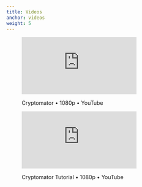 ```yaml
---
title: Videos
anchor: videos
weight: 5
---
```

<div class="flex flex-wrap -mx-3">
  <div class="w-full px-3 lg:w-1/2">
    <figure class="rounded border border-gray-200 shadow-lg bg-white text-center p-2 mb-8">
      <div class="relative aspect-16x9 mb-2">
        <iframe class="absolute w-full h-full" src="https://www.youtube-nocookie.com/embed/oIv0n4MYgdw" frameborder="0" allowfullscreen></iframe>
      </div>
      <figcaption>
        <p class="text-sm text-gray-500">Cryptomator • 1080p • YouTube</p>
      </figcaption>
    </figure>
  </div>
  <div class="w-full px-3 lg:w-1/2">
    <figure class="rounded border border-gray-200 shadow-lg bg-white text-center p-2 mb-8">
      <div class="relative aspect-16x9 mb-2">
        <iframe class="absolute w-full h-full" src="https://www.youtube-nocookie.com/embed/g9A0zihHZ14" frameborder="0" allowfullscreen></iframe>
      </div>
      <figcaption>
        <p class="text-sm text-gray-500">Cryptomator Tutorial • 1080p • YouTube</p>
      </figcaption>
    </figure>
  </div>
</div>
